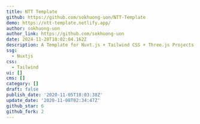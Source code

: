 ```yaml
---
title: NTT Template
github: https://github.com/sokhuong-uon/NTT-Template
demo: https://ntt-template.netlify.app/
author: sokhuong-uon
author_link: https://github.com/sokhuong-uon
date: 2024-11-28T18:02:04.162Z
description: A Template for Nuxt.js + Tailwind CSS + Three.js Projects.
ssg:
  - Nuxtjs
css:
  - Tailwind
ui: []
cms: []
category: []
draft: false
publish_date: '2020-11-05T18:03:38Z'
update_date: '2020-11-08T02:34:47Z'
github_star: 6
github_fork: 2
---
```


